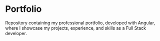 # Portfolio
Repository containing my professional portfolio, developed with Angular, where I showcase my projects, experience, and skills as a Full Stack developer.

